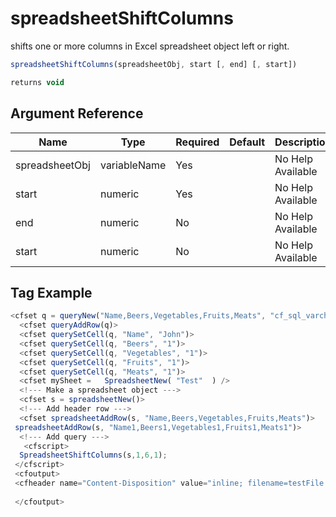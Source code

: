 # spreadsheetShiftColumns

 shifts one or more columns in Excel spreadsheet object left or right.

```javascript
spreadsheetShiftColumns(spreadsheetObj, start [, end] [, start])
```

```javascript
returns void
```

## Argument Reference

| Name | Type | Required | Default | Description |
| --- | --- | --- | --- | --- |
| spreadsheetObj | variableName | Yes |  | No Help Available |
| start | numeric | Yes |  | No Help Available |
| end | numeric | No |  | No Help Available |
| start | numeric | No |  | No Help Available |

## Tag Example

```javascript
<cfset q = queryNew("Name,Beers,Vegetables,Fruits,Meats", "cf_sql_varchar,cf_sql_integer,cf_sql_integer,cf_sql_integer,cf_sql_integer")> 
  <cfset queryAddRow(q)> 
  <cfset querySetCell(q, "Name", "John")> 
  <cfset querySetCell(q, "Beers", "1")> 
  <cfset querySetCell(q, "Vegetables", "1")> 
  <cfset querySetCell(q, "Fruits", "1")> 
  <cfset querySetCell(q, "Meats", "1")> 
  <cfset mySheet =   SpreadsheetNew( "Test"  ) /> 
  <!--- Make a spreadsheet object ---> 
  <cfset s = spreadsheetNew()> 
  <!--- Add header row ---> 
  <cfset spreadsheetAddRow(s, "Name,Beers,Vegetables,Fruits,Meats")> 
 spreadsheetAddRow(s, "Name1,Beers1,Vegetables1,Fruits1,Meats1")>
  <!--- Add query ---> 
   <cfscript> 
  SpreadsheetShiftColumns(s,1,6,1); 
 </cfscript> 
 <cfoutput> 
 <cfheader name="Content-Disposition" value="inline; filename=testFile.xls">  <cfcontent type="application/vnd.msexcel" variable="#SpreadSheetReadBinary(s)#">
 
 </cfoutput>
```
